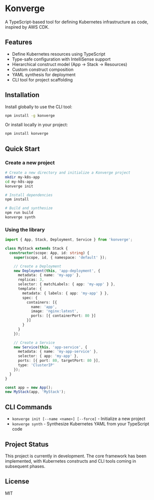 # Konverge

A TypeScript-based tool for defining Kubernetes infrastructure as code, inspired by AWS CDK.

## Features

- Define Kubernetes resources using TypeScript
- Type-safe configuration with IntelliSense support
- Hierarchical construct model (App → Stack → Resources)
- Custom construct composition
- YAML synthesis for deployment
- CLI tool for project scaffolding

## Installation

Install globally to use the CLI tool:

```bash
npm install -g konverge
```

Or install locally in your project:

```bash
npm install konverge
```

## Quick Start

### Create a new project

```bash
# Create a new directory and initialize a Konverge project
mkdir my-k8s-app
cd my-k8s-app
konverge init

# Install dependencies
npm install

# Build and synthesize
npm run build
konverge synth
```

### Using the library

```typescript
import { App, Stack, Deployment, Service } from 'konverge';

class MyStack extends Stack {
  constructor(scope: App, id: string) {
    super(scope, id, { namespace: 'default' });

    // Create a Deployment
    new Deployment(this, 'app-deployment', {
      metadata: { name: 'my-app' },
      replicas: 3,
      selector: { matchLabels: { app: 'my-app' } },
      template: {
        metadata: { labels: { app: 'my-app' } },
        spec: {
          containers: [{
            name: 'app',
            image: 'nginx:latest',
            ports: [{ containerPort: 80 }]
          }]
        }
      }
    });

    // Create a Service
    new Service(this, 'app-service', {
      metadata: { name: 'my-app-service' },
      selector: { app: 'my-app' },
      ports: [{ port: 80, targetPort: 80 }],
      type: 'ClusterIP'
    });
  }
}

const app = new App();
new MyStack(app, 'MyStack');
```

## CLI Commands

- `konverge init [--name <name>] [--force]` - Initialize a new project
- `konverge synth` - Synthesize Kubernetes YAML from your TypeScript code

## Project Status

This project is currently in development. The core framework has been implemented, with Kubernetes constructs and CLI tools coming in subsequent phases.

## License

MIT